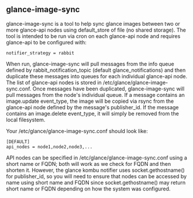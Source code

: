 glance-image-sync
-----------------

glance-image-sync is a tool to help sync glance images between two or more glance-api nodes using default_store of file (no shared storage).  The tool is intended to be run via cron on each glance-api node and requires glance-api to be configured with:

    notifier_strategy = rabbit

When run, glance-image-sync will pull messages from the info queue defined by rabbit_notification_topic (default glance_notifications) and then duplicate these messages into queues for each individual glance-api node.  The list of glance-api nodes is stored in /etc/glance/glance-image-sync.conf.  Once messages have been duplicated, glance-image-sync will pull messages from the node's individual queue.  If a message contains an image.update event_type, the image will be copied via rsync from the glance-api node defined by the message's publisher_id.  If the message contains an image.delete event_type, it will simply be removed from the local filesystem.

Your /etc/glance/glance-image-sync.conf should look like:

    [DEFAULT]
    api_nodes = node1,node2,node3,...

API nodes can be specified in /etc/glance/glance-image-sync.conf using a short name or FQDN; both will work as we check for FQDN and then shorten it. However, the glance kombu notifier uses socket.gethostname() for publisher_id, so you will need to ensure that nodes can be accessed by name using short name and FQDN since socket.gethostname() may return short name or FQDN depending on how the system was configured.
